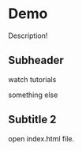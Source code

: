 # Demo

Description!

## Subheader

watch tutorials

something else

## Subtitle 2

open index.html file.

